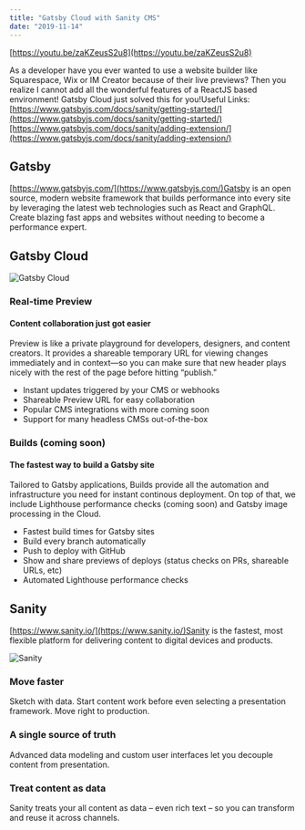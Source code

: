 ```yaml
---
title: "Gatsby Cloud with Sanity CMS"
date: "2019-11-14"
---
```


[https://youtu.be/zaKZeusS2u8](https://youtu.be/zaKZeusS2u8)

As a developer have you ever wanted to use a website builder like Squarespace, Wix or IM Creator because of their live previews? Then you realize I cannot add all the wonderful features of a ReactJS based environment! Gatsby Cloud just solved this for you!Useful Links:  
[https://www.gatsbyjs.com/docs/sanity/getting-started/](https://www.gatsbyjs.com/docs/sanity/getting-started/)[https://www.gatsbyjs.com/docs/sanity/adding-extension/](https://www.gatsbyjs.com/docs/sanity/adding-extension/)

## Gatsby[](https://codingcat.dev/blog/gatsby-cloud-with-sanity-cms#gatsby)

[https://www.gatsbyjs.com/](https://www.gatsbyjs.com/)Gatsby is an open source, modern website framework that builds performance into every site by leveraging the latest web technologies such as React and GraphQL. Create blazing fast apps and websites without needing to become a performance expert.

## Gatsby Cloud[](https://codingcat.dev/blog/gatsby-cloud-with-sanity-cms#gatsby-cloud)

![Gatsby Cloud](https://res.cloudinary.com/ajonp/image/upload/f_auto,q_auto/ajonp-ajonp-com/blog/gatsby-cloud-with-sanity/screencapture-gatsbyjs-2019-11-15-16_45_57_1.png)

### Real-time Preview[](https://codingcat.dev/blog/gatsby-cloud-with-sanity-cms#real-time-preview)

#### Content collaboration just got easier[](https://codingcat.dev/blog/gatsby-cloud-with-sanity-cms#content-collaboration-just-got-easier)

Preview is like a private playground for developers, designers, and content creators. It provides a shareable temporary URL for viewing changes immediately and in context—so you can make sure that new header plays nicely with the rest of the page before hitting “publish.”

- Instant updates triggered by your CMS or webhooks
- Shareable Preview URL for easy collaboration
- Popular CMS integrations with more coming soon
- Support for many headless CMSs out-of-the-box

### Builds (coming soon)[](https://codingcat.dev/blog/gatsby-cloud-with-sanity-cms#builds-coming-soon)

#### The fastest way to build a Gatsby site[](https://codingcat.dev/blog/gatsby-cloud-with-sanity-cms#the-fastest-way-to-build-a-gatsby-site)

Tailored to Gatsby applications, Builds provide all the automation and infrastructure you need for instant continous deployment. On top of that, we include Lighthouse performance checks (coming soon) and Gatsby image processing in the Cloud.

- Fastest build times for Gatsby sites
- Build every branch automatically
- Push to deploy with GitHub
- Show and share previews of deploys (status checks on PRs, shareable URLs, etc)
- Automated Lighthouse performance checks

## Sanity[](https://codingcat.dev/blog/gatsby-cloud-with-sanity-cms#sanity)

[https://www.sanity.io/](https://www.sanity.io/)Sanity is the fastest, most flexible platform for delivering content to digital devices and products.

![Sanity](https://res.cloudinary.com/ajonp/image/upload/f_auto,q_auto/ajonp-ajonp-com/blog/gatsby-cloud-with-sanity/screencapture-sanity-io-2019-11-15-16_51_14_1.png)

### Move faster[](https://codingcat.dev/blog/gatsby-cloud-with-sanity-cms#move-faster)

Sketch with data. Start content work before even selecting a presentation framework. Move right to production.

### A single source of truth[](https://codingcat.dev/blog/gatsby-cloud-with-sanity-cms#a-single-source-of-truth)

Advanced data modeling and custom user interfaces let you decouple content from presentation.

### Treat content as data[](https://codingcat.dev/blog/gatsby-cloud-with-sanity-cms#treat-content-as-data)

Sanity treats your all content as data – even rich text – so you can transform and reuse it across channels.
